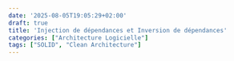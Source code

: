 ```yaml
---
date: '2025-08-05T19:05:29+02:00'
draft: true
title: 'Injection de dépendances et Inversion de dépendances'
categories: ["Architecture Logicielle"]
tags: ["SOLID", "Clean Architecture"]
---
```

